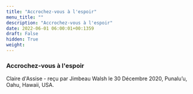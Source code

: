 ```yaml
---
title: "Accrochez-vous à l'espoir"
menu_title: ""
description: "Accrochez-vous à l'espoir"
date: 2022-06-01 06:00:01+00:1359
draft: False
hidden: True
weight:
---
```

### Accrochez-vous à l'espoir

Claire d'Assise - reçu par Jimbeau Walsh le 30 Décembre 2020, Punalu’u, Oahu, Hawaii, USA.



